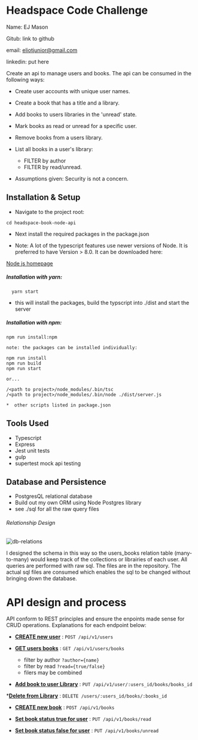# Headspace Code Challenge

Name: EJ Mason

Gitub: link to github

email: eliotjunior@gmail.com

linkedin: put here

Create an api to manage users and books. The api can be consumed in the following ways:

* Create user accounts with unique user names.
* Create a book that has a title and a library.
* Add books to users libraries in the 'unread' state.
* Mark books as read or unread for a specific user.
* Remove books from a users library.
* List all books in a user's library:
  * FILTER by author
  * FILTER by read/unread.

* Assumptions given: Security is not a concern.

## Installation & Setup

* Navigate to the project root:

```
cd headspace-book-node-api
```
* Next install the required packages in the package.json

* Note: A lot of the typescript features use newer versions of Node. It is preferred to have Version > 8.0. It can be downloaded here:

[Node js homepage](https://nodejs.org/en/)

##### Installation with yarn:

```
  yarn start
```
* this will install the packages, build the typscript into ./dist and start the server

##### Installation with npm:

```
npm run install:npm

note: the packages can be installed individually:

npm run install
npm run build
npm run start

or...

/<path to project>/node_modules/.bin/tsc
/<path to project>/node_modules/.bin/node ./dist/server.js

*  other scripts listed in package.json
```

## Tools Used

* Typescript
* Express
* Jest unit tests
* gulp
* supertest mock api testing

## Database and Persistence

* PostgresQL relational database
* Build out my own ORM using Node Postgres library
* see ./sql for all the raw query files

###### Relationship Design

![db-relations](https://i.imgur.com/KFoihbk.png)

I designed the schema in this way so the users_books relation table (many-to-many) would keep track of the collections or librairies of each user. All queries are performed with raw sql. The files are in the repository. The actual sql files are consumed which enables the sql to be changed without bringing down the database.


# API design and process

API conform to REST principles and ensure the enpoints made sense for CRUD operations. Explanations for each endpoint below:

* [**CREATE new user**](docs/userCreate.md) : `POST /api/v1/users`

* [**GET users books**](docs/userCreate.md) : `GET /api/v1/users/books`
  * filter by author `?author={name}`
  * filter by read   `?read={true/false}`
  * filers may be combined

* [**Add book to user Library**](docs/userCreate.md) : `PUT /api/v1/user/:users_id/books/books_id`


*[**Delete from Library**](docs/userCreate.md) : `DELETE /users/:users_id/books/:books_id`

* [**CREATE new book**](docs/userCreate.md) : `POST /api/v1/books`

* [**Set book status true for user**](docs/userCreate.md) : `PUT /api/v1/books/read`

* [**Set book status false for user**](docs/userCreate.md) : `PUT /api/v1/books/unread`






